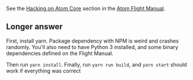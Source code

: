 See the [Hacking on Atom Core](https://flight-manual.atom.io/hacking-atom/sections/hacking-on-atom-core/#platform-linux) section in the [Atom Flight Manual](https://flight-manual.atom.io).

## Longer answer

First, install yarn. Package dependency with NPM is weird and crashes randomly. You'll also need to have Python 3 installed, and some binary dependencies defined on the Flight Manual.

Then run `yarn install`. Finally, run `yarn run build`, and `yarn start` should work if everything was correct

